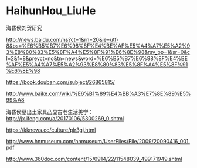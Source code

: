 # HaihunHou_LiuHe
海昏侯刘贺研究


http://news.baidu.com/ns?ct=1&rn=20&ie=utf-8&bs=%E6%B5%B7%E6%98%8F%E4%BE%AF%E5%A4%A7%E5%A2%93%E8%80%83%E5%8F%A4%E5%8F%91%E6%8E%98&rsv_bp=1&sr=0&cl=2&f=8&prevct=no&tn=news&word=%E6%B5%B7%E6%98%8F%E4%BE%AF%E5%A4%A7%E5%A2%93%E8%80%83%E5%8F%A4%E5%8F%91%E6%8E%98

https://book.douban.com/subject/26865815/

http://www.baike.com/wiki/%E6%B1%89%E4%BB%A3%E7%8E%89%E5%99%A8

海昏侯墓出土家具凸显古老生活美学：
http://jx.ifeng.com/a/20170106/5300269_0.shtml

https://kknews.cc/culture/plr3gj.html

http://www.hnmuseum.com/hnmuseum/UserFiles/File/2009/20090416_001.pdf

http://www.360doc.com/content/15/0914/22/11548039_499171949.shtml


